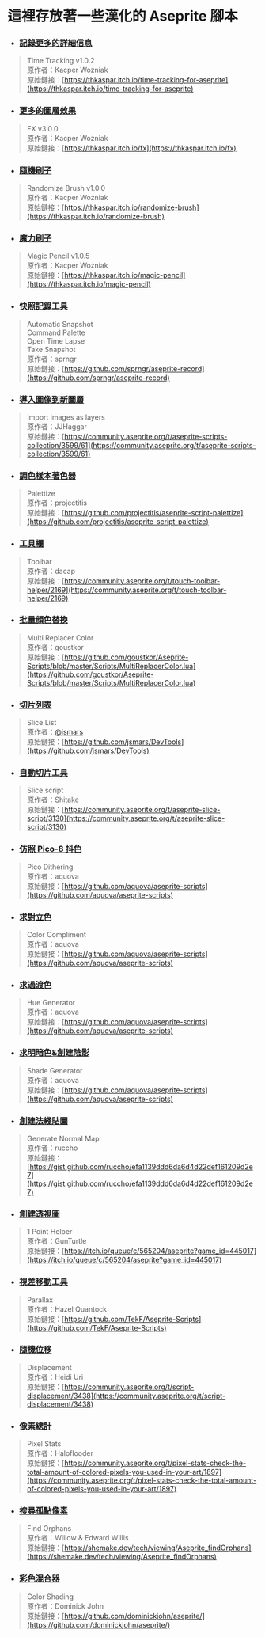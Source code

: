 這裡存放著一些漢化的 Aseprite 腳本
================================
* ### [記錄更多的詳細信息](https://github.com/yuhang0000/AsepriteScript/blob/main/Translation/Time%20Tracking/Time%20Tracking%20v1.0.2.aseprite-extension)
>Time Tracking v1.0.2  
原作者：Kacper Woźniak  
原始鏈接：[https://thkaspar.itch.io/time-tracking-for-aseprite](https://thkaspar.itch.io/time-tracking-for-aseprite)
* ### [更多的圖層效果](https://github.com/yuhang0000/AsepriteScript/blob/main/Translation/FX/FX%20v3.0.0.aseprite-extension)  
>FX v3.0.0  
原作者：Kacper Woźniak  
原始鏈接：[https://thkaspar.itch.io/fx](https://thkaspar.itch.io/fx)
* ### [隨機刷子](https://github.com/yuhang0000/AsepriteScript/blob/main/Translation/Randomize%20Brush/Randomize%20Brush%20v1.0.0.aseprite-extension)
>Randomize Brush v1.0.0  
原作者：Kacper Woźniak  
原始鏈接：[https://thkaspar.itch.io/randomize-brush](https://thkaspar.itch.io/randomize-brush)
* ### [魔力刷子](https://github.com/yuhang0000/AsepriteScript/blob/main/Translation/Magic%20Pencil/Magic%20Pencil%20v1.0.5.aseprite-extension)
>Magic Pencil v1.0.5  
原作者：Kacper Woźniak  
原始鏈接：[https://thkaspar.itch.io/magic-pencil](https://thkaspar.itch.io/magic-pencil)
* ### [快照記錄工具](https://github.com/yuhang0000/AsepriteScript/tree/main/Translation/Record%20Snapshot)  
>Automatic Snapshot  
>Command Palette  
>Open Time Lapse  
>Take Snapshot  
原作者：sprngr  
原始鏈接：[https://github.com/sprngr/aseprite-record](https://github.com/sprngr/aseprite-record)
* ### [導入圖像到新圖層](https://github.com/yuhang0000/AsepriteScript/blob/main/Translation/Import%20images%20as%20layers/%E5%AF%BC%E5%85%A5%E5%9B%BE%E5%83%8F%E5%88%B0%E6%96%B0%E5%9B%BE%E5%B1%82.lua)
>Import images as layers  
原作者：JJHaggar  
原始鏈接：[https://community.aseprite.org/t/aseprite-scripts-collection/3599/61](https://community.aseprite.org/t/aseprite-scripts-collection/3599/61)
* ### [調色樣本著色器](https://github.com/yuhang0000/AsepriteScript/blob/main/Translation/Palettize/%E8%B0%83%E8%89%B2%E6%A0%B7%E6%9C%AC%E7%9D%80%E8%89%B2%E5%99%A8.lua)
>Palettize  
原作者：projectitis  
原始鏈接：[https://github.com/projectitis/aseprite-script-palettize](https://github.com/projectitis/aseprite-script-palettize)
* ### [工具欄](https://github.com/yuhang0000/AsepriteScript/blob/main/Translation/Toolbar/%E5%B7%A5%E5%85%B7%E6%9D%A1.lua)
>Toolbar  
原作者：dacap  
原始鏈接：[https://community.aseprite.org/t/touch-toolbar-helper/2169](https://community.aseprite.org/t/touch-toolbar-helper/2169)
* ### [批量顔色替換](https://github.com/yuhang0000/AsepriteScript/blob/main/Translation/Multi%20Replacer%20Color/%E6%89%B9%E9%87%8F%E9%A2%9C%E8%89%B2%E6%9B%BF%E6%8D%A2.lua)
>Multi Replacer Color  
原作者：goustkor  
原始鏈接：[https://github.com/goustkor/Aseprite-Scripts/blob/master/Scripts/MultiReplacerColor.lua](https://github.com/goustkor/Aseprite-Scripts/blob/master/Scripts/MultiReplacerColor.lua)
* ### [切片列表](https://github.com/yuhang0000/AsepriteScript/blob/main/Translation/Slice%20List/%E5%88%87%E7%89%87%E5%88%97%E8%A1%A8.lua)
>Slice List  
原作者：[@jsmars](https://jsmars.com)  
原始鏈接：[https://github.com/jsmars/DevTools](https://github.com/jsmars/DevTools)
* ### [自動切片工具](https://github.com/yuhang0000/AsepriteScript/blob/main/Translation/Slice%20script/%E8%87%AA%E5%8A%A8%E5%88%87%E7%89%87%E5%B7%A5%E5%85%B7.lua)
>Slice script  
原作者：Shitake  
原始鏈接：[https://community.aseprite.org/t/aseprite-slice-script/3130](https://community.aseprite.org/t/aseprite-slice-script/3130)
* ### [仿照 Pico-8 抖色](https://github.com/yuhang0000/AsepriteScript/blob/main/Translation/Pico%20Dithering/%E6%A8%A1%E4%BB%BF%20Pico-8%20%E6%8A%96%E8%89%B2.lua)
>Pico Dithering  
原作者：aquova  
原始鏈接：[https://github.com/aquova/aseprite-scripts](https://github.com/aquova/aseprite-scripts)
* ### [求對立色](https://github.com/yuhang0000/AsepriteScript/blob/main/Translation/Color%20Compliment/%E6%B1%82%E5%AF%B9%E6%AF%94%E8%89%B2.lua)
>Color Compliment  
原作者：aquova  
原始鏈接：[https://github.com/aquova/aseprite-scripts](https://github.com/aquova/aseprite-scripts)
* ### [求過渡色](https://github.com/yuhang0000/AsepriteScript/blob/main/Translation/Hue%20Generator/%E6%B1%82%E8%BF%87%E5%BA%A6%E8%89%B2.lua)
>Hue Generator  
原作者：aquova  
原始鏈接：[https://github.com/aquova/aseprite-scripts](https://github.com/aquova/aseprite-scripts)
* ### [求明暗色&創建陰影](https://github.com/yuhang0000/AsepriteScript/blob/main/Translation/Shade%20Generator/%E6%B1%82%E6%98%8E%E6%9A%97%E8%89%B2%26%E5%88%9B%E5%BB%BA%E9%98%B4%E5%BD%B1.lua)
>Shade Generator  
原作者：aquova  
原始鏈接：[https://github.com/aquova/aseprite-scripts](https://github.com/aquova/aseprite-scripts)
* ### [創建法綫貼圖](https://github.com/yuhang0000/AsepriteScript/blob/main/Translation/Generate%20Normal%20Map/%E7%94%9F%E6%88%90%E6%B3%95%E7%BA%BF%E8%B4%B4%E5%9B%BE.lua)
>Generate Normal Map  
原作者：ruccho   
原始鏈接：[https://gist.github.com/ruccho/efa1139ddd6da6d4d22def161209d2e7](https://gist.github.com/ruccho/efa1139ddd6da6d4d22def161209d2e7)
* ### [創建透視圖](https://github.com/yuhang0000/AsepriteScript/blob/main/Translation/1%20Point%20Helper/%E7%94%9F%E6%88%90%E9%80%8F%E8%A7%86%E5%9B%BE.lua)
>1 Point Helper  
原作者：GunTurtle  
原始鏈接：[https://itch.io/queue/c/565204/aseprite?game_id=445017](https://itch.io/queue/c/565204/aseprite?game_id=445017)
* ### [視差移動工具](https://github.com/yuhang0000/AsepriteScript/blob/main/Translation/Parallax/%E8%A7%86%E5%B7%AE%E7%A7%BB%E5%8A%A8%E5%B7%A5%E5%85%B7.lua)
>Parallax   
原作者：Hazel Quantock  
原始鏈接：[https://github.com/TekF/Aseprite-Scripts](https://github.com/TekF/Aseprite-Scripts)
* ### [隨機位移](https://github.com/yuhang0000/AsepriteScript/blob/main/Translation/Displacement/%E9%9A%8F%E6%9C%BA%E4%BD%8D%E7%A7%BB.lua)
>Displacement  
原作者：Heidi Uri  
原始鏈接：[https://community.aseprite.org/t/script-displacement/3438](https://community.aseprite.org/t/script-displacement/3438)
* ### [像素總計](https://github.com/yuhang0000/AsepriteScript/blob/main/Translation/Pixel%20Stats/%E7%BB%9F%E8%AE%A1%E5%83%8F%E7%B4%A0.lua)
>Pixel Stats  
原作者：Haloflooder  
原始鏈接：[https://community.aseprite.org/t/pixel-stats-check-the-total-amount-of-colored-pixels-you-used-in-your-art/1897](https://community.aseprite.org/t/pixel-stats-check-the-total-amount-of-colored-pixels-you-used-in-your-art/1897)
* ### [搜尋孤點像素](https://github.com/yuhang0000/AsepriteScript/blob/main/Translation/Find%20Orphans/%E5%AF%BB%E6%89%BE%E5%AD%A4%E7%82%B9%E5%83%8F%E7%B4%A0.lua)
>Find Orphans  
原作者：Willow & Edward Willis  
原始鏈接：[https://shemake.dev/tech/viewing/Aseprite_findOrphans](https://shemake.dev/tech/viewing/Aseprite_findOrphans)
* ### [彩色混合器](https://github.com/yuhang0000/AsepriteScript/blob/main/Translation/Color%20Shading/%E9%A2%9C%E8%89%B2%E6%B7%B7%E5%90%88%E5%99%A8.lua)
>Color Shading  
原作者：Dominick John  
原始鏈接：[https://github.com/dominickjohn/aseprite/](https://github.com/dominickjohn/aseprite/)
